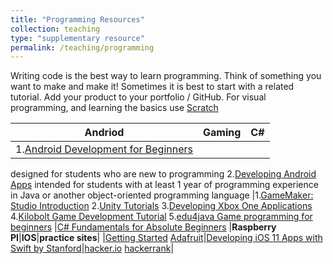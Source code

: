 ```yaml
---
title: "Programming Resources"
collection: teaching
type: "supplementary resource"
permalink: /teaching/programming
---
```

Writing code is the best way to learn programming.
Think of something you want to make and make it!
Sometimes it is best to start with a related tutorial. 
Add your product to your portfolio / GitHub.
For visual programming, and learning the basics use [Scratch](https://www.google.com/url?q=https%3A%2F%2Fscratch.mit.edu%2F&sa=D) 

|**Andriod**|**Gaming**|**C#**|
|-----------|----------|------|
|1.[Android Development for Beginners](https://www.google.com/url?q=https%3A%2F%2Fclassroom.udacity.com%2Fcourses%2Fud837&sa=D&sntz=1&usg=AFQjCNFeH-9Vz4lke1PY9N4WbhBUMQ2DKQ)
designed for students who are new to programming
2.[Developing Android Apps](https://www.google.com/url?q=https%3A%2F%2Fwww.udacity.com%2Fcourse%2Fdeveloping-android-apps--ud853&sa=D&sntz=1&usg=AFQjCNH8MAmzG0kGqWywOdi8nLUWoJ8qvw)
intended for students with at least 1 year of programming experience in Java or another object-oriented programming language 
|1.[GameMaker: Studio Introduction](http://www.google.com/url?q=http%3A%2F%2Fwww.yoyogames.com%2Flearn&sa=D&sntz=1&usg=AFQjCNHOEJmNvoPvyfWu3BhLhML8NhTygw)
2.[Unity Tutorials](https://www.google.com/url?q=https%3A%2F%2Funity3d.com%2Flearn%2Ftutorials%2Fs%2Finteractive-tutorials&sa=D&sntz=1&usg=AFQjCNF88otz2mGf7QcYETEua4AYPR45jw)
3.[Developing Xbox One Applications](https://www.google.com/url?q=https%3A%2F%2Fmva.microsoft.com%2Fen-US%2Ftraining-courses%2Fdeveloping-xbox-one-applications-16860%3Fl%3D45LGROf9C_7206218965&sa=D&sntz=1&usg=AFQjCNE_7IPCyAscphV882YJCCvC2MDCOg)
4.[Kilobolt Game Development Tutorial](http://www.google.com/url?q=http%3A%2F%2Fwww.kilobolt.com%2Fgame-development-tutorial.html&sa=D&sntz=1&usg=AFQjCNEeZvYqzyr7MspAUYwL_TchGa9AiQ)
5.[edu4java Game programming for beginners](http://www.google.com/url?q=http%3A%2F%2Fwww.edu4java.com%2Fen%2Fgame%2Fgame0-en.html&sa=D&sntz=1&usg=AFQjCNFNSXrG9gikOnt85S0BKovxHC80Wg)
|[C# Fundamentals for Absolute Beginners](https://www.google.com/url?q=https%3A%2F%2Fmva.microsoft.com%2Fen-us%2Ftraining-courses%2Fc-fundamentals-for-absolute-beginners-16169%3Fl%3DLvld4EQIC_2706218949&sa=D&sntz=1&usg=AFQjCNGLXf0BMQmVPFKZAGJ4bXRwpb-CRw)
|**Raspberry PI**|**IOS**|**practice sites**|
|[Getting Started](https://www.google.com/url?q=https%3A%2F%2Fprojects.raspberrypi.org%2Fen%2Fprojects%2Fraspberry-pi-getting-started&sa=D&sntz=1&usg=AFQjCNHFQjGy8M0cJwAHER6L8N2mI4iWCA) [Adafruit](https://www.google.com/url?q=https%3A%2F%2Flearn.adafruit.com%2Fadafruit-io-house-lights-and-temperature&sa=D&sntz=1&usg=AFQjCNGnQ3HB8gr-edH0xB3JBSWXqTkIew)|[Developing iOS 11 Apps with Swift by Stanford](https://www.google.com/url?q=https%3A%2F%2Fitunes.apple.com%2Fus%2Fcourse%2Fdeveloping-ios-11-apps-with-swift%2Fid1309275316&sa=D&sntz=1&usg=AFQjCNEwe4lDFkrUC8AvbpzbjFXvAPSBuA)|[hacker.io](https://www.google.com/url?q=https%3A%2F%2Fhackr.io%2F&sa=D&sntz=1&usg=AFQjCNHR3abUv__chMDOQeq8Ua2TnS2NuA) [hackerrank](https://www.hackerrank.com/)|
